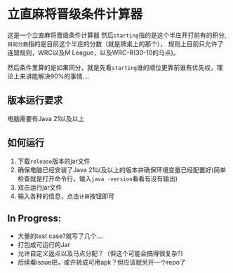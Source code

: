 # 立直麻将晋级条件计算器

这是一个立直麻将晋级条件计算器
然后`starting`指的是这个半庄开打前有的积分,
`目前分数`指的是目前这个半庄的分数（就是牌桌上的那个），
规则上目前只允许了连盟规则，WRC以及M League，以及WRC-R(30-10的马点)。

然后条件里算的是如果同分，就是先看`starting`谁的顺位更靠前谁有优先权，理论上来讲能解决90%的事情....

## 版本运行要求
电脑需要有Java 21以及以上

## 如何运行
1. 下载`release`版本的jar文件
2. 确保电脑已经安装了Java 21以及以上的版本并确保环境变量已经配置好(简单检查就是打开命令行，输入`java -version`看看有没有输出)
3. 双击运行jar文件
4. 输入各种的信息，点击`计算`按钮即可

## In Progress:
- 大量的test case?就写了几个....
- 打包成可运行的Jar 
- 允许自定义返点以及马点分配？（但这个可能会搞得很复杂?)
- 后续看issue把，或许转成可用apk？但应该就另开一个repo了